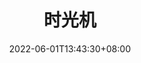 ---
title: "时光机"
featured_image: 'https://cdn.digcss.com/gallery/time/1699359ec5a00fa3801aa205f63a2ed8.JPG'
date: 2022-06-01T13:43:30+08:00
comment: true
covers: [
    'https://cdn.digcss.com/gallery/time/1699359ec5a00fa3801aa205f63a2ed8.JPG',
    'https://cdn.digcss.com/gallery/time/me3.jpg',
    'https://cdn.digcss.com/gallery/time/133d61b53b9f8d7564a2ad508ccc7a7f.JPG',
    'https://cdn.digcss.com/gallery/time/7729e74ea0caa44eb93a47109a5f3e44.JPG'
]

imgs: [
    'https://cdn.digcss.com/gallery/time/me1.jpg',
    'https://cdn.digcss.com/gallery/time/133d61b53b9f8d7564a2ad508ccc7a7f.JPG',
    'https://cdn.digcss.com/gallery/time/1699359ec5a00fa3801aa205f63a2ed8.JPG',
    'https://cdn.digcss.com/gallery/time/43536e9316ed34947179afc2ed011b0b.JPG',
    'https://cdn.digcss.com/gallery/time/7729e74ea0caa44eb93a47109a5f3e44.JPG',
    'https://cdn.digcss.com/gallery/time/cae68d4c245e0f3fc08e882c9f913ab9.JPG',
    'https://cdn.digcss.com/gallery/time/e86bc31535524e7792c149e32d3a63cf.JPG',
    'https://cdn.digcss.com/gallery/time/me3.jpg',
    'https://cdn.digcss.com/gallery/time/me4.JPG'
]
description: "Time is ticking out"
---
